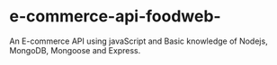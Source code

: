 # e-commerce-api-foodweb-
 An E-commerce API using javaScript and Basic knowledge of Nodejs, MongoDB, Mongoose and Express.

